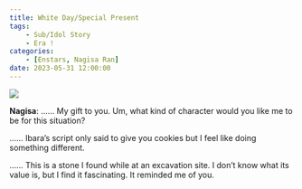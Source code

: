 ```yaml
---
title: White Day/Special Present
tags: 
    - Sub/Idol Story
    - Era !
categories: 
    - [Enstars, Nagisa Ran]
date: 2023-05-31 12:00:00
---
```

<img src="/images/FirstEra/WhiteDay/liwb4hhe.png">

<!-- more -->

**Nagisa**: …… My gift to you. Um, what kind of character would you like me to be for this situation?

…… Ibara’s script only said to give you cookies but I feel like doing something different.

…… This is a stone I found while at an excavation site. I don’t know what its value is, but I find it fascinating. It reminded me of you. 